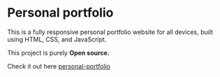 # Personal portfolio

This is a fully responsive personal portfolio website for all devices, built using HTML, CSS, and JavaScript.

This project is purely **Open source.** 

Check it out here [personal-portfolio](https://nevillionaire.github.io/portfolio/)
